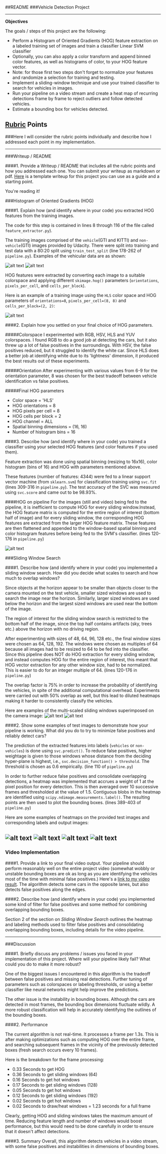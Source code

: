 ##README
###Vehicle Detection Project

---

**Objectives**

The goals / steps of this project are the following:

* Perform a Histogram of Oriented Gradients (HOG) feature extraction on a labeled training set of images and train a classifier Linear SVM classifier
* Optionally, you can also apply a color transform and append binned color features, as well as histograms of color, to your HOG feature vector. 
* Note: for those first two steps don't forget to normalize your features and randomize a selection for training and testing.
* Implement a sliding-window technique and use your trained classifier to search for vehicles in images.
* Run your pipeline on a video stream and create a heat map of recurring detections frame by frame to reject outliers and follow detected vehicles.
* Estimate a bounding box for vehicles detected.

[//]: # (Image References)
[image_cars]: ./plots/vehicles.png
[image_noncars]: ./plots/non-vehicles.png
[image_hog]: ./plots/HOG_training_images.png
[image_hog_pipeline]: ./plots/HOG_pipeline_image.png
[image_sliding_w1]: ./output_images/sliding_output_test6.jpg
[image_sliding_w2]: ./output_images/sliding_output_test3.jpg
[image5]: ./plots/test1_heat_label.png
[image6]: ./output_images/output_test1.jpg
[image7]: ./plots/test6_heat_label.png
[image8]: ./output_images/output_test6.jpg
[video1]: ./output_video.mp4

## [Rubric](https://review.udacity.com/#!/rubrics/513/view) Points
###Here I will consider the rubric points individually and describe how I addressed each point in my implementation.  

---
###Writeup / README

####1. Provide a Writeup / README that includes all the rubric points and how you addressed each one.  You can submit your writeup as markdown or pdf.  [Here](https://github.com/udacity/CarND-Vehicle-Detection/blob/master/writeup_template.md) is a template writeup for this project you can use as a guide and a starting point.  

You're reading it!

###Histogram of Oriented Gradients (HOG)

####1. Explain how (and identify where in your code) you extracted HOG features from the training images.

The code for this step is contained in lines 8 through 116 of the file called `feature_extractor.py`).  

The training images comprised of the `vehicle`(GTI and KITTI) and `non-vehicle`(GTI) images provided by Udacity. There were split into training and test data with a 80:20 split using `train_test_split` (line 178-262 of `pipeline.py`). Examples of the vehicular data are as shown:

![alt text][image_cars]
![alt text][image_noncars]

HOG features were extracted by converting each image to a suitable colorspace and applying different `skimage.hog()` parameters (`orientations`, `pixels_per_cell`, and `cells_per_block`). 

Here is an example of a training image using the `HLS` color space and HOG parameters of `orientations=8`, `pixels_per_cell=(8, 8)` and `cells_per_block=(2, 2)`:

![alt text][image_hog]

####2. Explain how you settled on your final choice of HOG parameters.

#####Colorspace
I experimented with RGB, HSV, HLS and YUV colorspaces. I found RGB to do a good job at detecting the cars, but it also threw up a lot of false positives in the surroundings. With HSV, the false positives reduced, but it struggled to identify the white car. Since HLS does a better job at identifying white due to its 'lightness' dimension, it produced the best results out of these experiments.

#####Orientation
After experimenting with various values from 6-9 for the orientation parameter, 8 was chosen for the best tradeoff between vehicle identification vs false positives.

#####Final HOG parameters
* Color space = 'HLS' 
* HOG orientations = 8
* HOG pixels per cell = 8
* HOG cells per block = 2
* HOG channel = ALL
* Spatial binning dimensions = (16, 16)
* Number of histogram bins = 16

####3. Describe how (and identify where in your code) you trained a classifier using your selected HOG features (and color features if you used them).

Feature extraction was done using spatial binning (resizing to 16x16), color histogram (bins of 16) and HOG with parameters mentioned above.

These features (number of features: 4344) were fed to a linear support vector machine (from `sklearn.svm`) for classification training using `svc.fit` (lines 309-316 in `pipeline.py`). The test accuracy of the SVC was measured using `svc.score` and came out to be 98.93%. 

####HOG on pipeline
For the images (still and video) being fed to the pipeline, it is inefficient to compute HOG for every sliding window.Instead, the HOG feature matrix is computed for the entire region of interest (bottom half of image) and for every sliding window, the corresponding HOG features are extracted from the larger HOG feature matrix. These features are then flattened and appended to the window-based spatial binning and color histogram features before being fed to the SVM's classifier. (lines 120-176 in `pipeline.py`)

![alt text][image_hog_pipeline]

###Sliding Window Search

####1. Describe how (and identify where in your code) you implemented a sliding window search.  How did you decide what scales to search and how much to overlap windows?

Since objects at the horizon appear to be smaller than objects closer to the camera mounted on the test vehicle, smaller sized windows are used to search the image near the horizon. Similarly, larger sized windows are used below the horizon and the largest sized windows are used near the bottom of the image. 

The region of interest for the sliding window search is restricted to the bottom half of the image, since the top half contains artifacts (sky, trees etc.) above the horizon with no driving region. 

After experimenting with sizes of 48, 64, 96, 128 etc., the final window sizes were chosen as 64, 128, 192. The windows were chosen as multiples of 64 because all images had to be resized to 64 to be fed into the classifier. Since this pipeline does NOT do HOG extraction for every sliding window, and instead computes HOG for the entire region of interest, this meant that HOG vector extraction for any other window size, had to be normalized. This is easier to do for an integer multiple of 64. (lines 120-176 in `pipeline.py`)

The overlap factor is 75% in order to increase the probability of identifying the vehicles, in spite of the additional computational overhead. Experiments were carried out with 50% overlap as well, but this lead to diluted heatmaps making it harder to consistently classify the vehicles. 

Here are examples of the multi-scaled sliding windows superimposed on the camera image:
![alt text][image_sliding_w1]
![alt text][image_sliding_w2]

####2. Show some examples of test images to demonstrate how your pipeline is working.  What did you do to try to minimize false positives and reliably detect cars?

The prediction of the extracted features into labels (`vehicles` or `non-vehicles`) is done using `svc.predict()`. To reduce false positives, higher weightage is given to those windows whose distance from the deciding hyper-plane is highest, i.e., `svc.decision_function() > threshold`. The threshold is chosen as 0.6 empirically. (line 110 of `pipeline.py`)

In order to further reduce false positives and consolidate overlapping detections, a heatmap was implemented that accrues a weight of 1 at the pixel position for every detection. This is then averaged over 10 successive frames and thresholded at the value of 1.5. Contiguous blobs in the heatmap are identified using `scipy.ndimage.measurements.label()`. The resulting points are then used to plot the bounding boxes. (lines 389-403 of `pipeline.py`)
 
Here are some examples of heatmaps on the provided test images and corresponding labels and output images:

![alt text][image5]
![alt text][image6]
![alt text][image7]
![alt text][image8]
---

### Video Implementation

####1. Provide a link to your final video output.  Your pipeline should perform reasonably well on the entire project video (somewhat wobbly or unstable bounding boxes are ok as long as you are identifying the vehicles most of the time with minimal false positives.)
Here's a [link to my video result](./output_video.mp4). The algorithm detects some cars in the opposite lanes, but also detects false positives along the edges. 


####2. Describe how (and identify where in your code) you implemented some kind of filter for false positives and some method for combining overlapping bounding boxes.

Section 2 of the section on *Sliding Window Search* outlines the heatmap and labeling methods used to filter false positives and consolidating overlapping bounding boxes, including details for the video pipeline.

---

###Discussion

####1. Briefly discuss any problems / issues you faced in your implementation of this project.  Where will your pipeline likely fail?  What could you do to make it more robust?

One of the biggest issues I encountered in this algorithm is the tradeoff between false positives and missing real detections. Further tuning of parameters such as colorspaces or labeling thresholds, or using a better classifier like neural networks might help improve the predictions.

The other issue is the instability in bounding boxes. Although the cars are detected in most frames, the bounding box dimensions fluctuate wildly. A more robust classification will help in accurately identifying the outlines of the bounding boxes. 

####2. Performance

The current algorithm is not real-time. It processes a frame per 1.3s. This is after making optimizations such as computing HOG over the entire frame, and searching subsequent frames in the vicinity of the previously detected boxes (fresh search occurs every 10 frames).

Here is the breakdown for the frame processing:
* 0.33 Seconds to  get HOG
* 0.36 Seconds to  get sliding windows (64)
* 0.16 Seconds to  get hot windows
* 0.17 Seconds to  get sliding windows (128)
* 0.05 Seconds to  get hot windows
* 0.12 Seconds to  get sliding windows (192)
* 0.02 Seconds to  get hot windows
* 0.02 Seconds to  draw/heat windows
= 1.23 seconds for a full frame
 
Clearly, getting HOG and sliding windows takes the maximum amount of time. Reducing feature length and number of windows would boost performance, but this would need to be done carefully in order to ensure that it doesn't affect detections.

####3. Summary
Overall, this algorithm detects vehicles in a video stream, with some false positives and instabilities in dimensions of bounding boxes.
